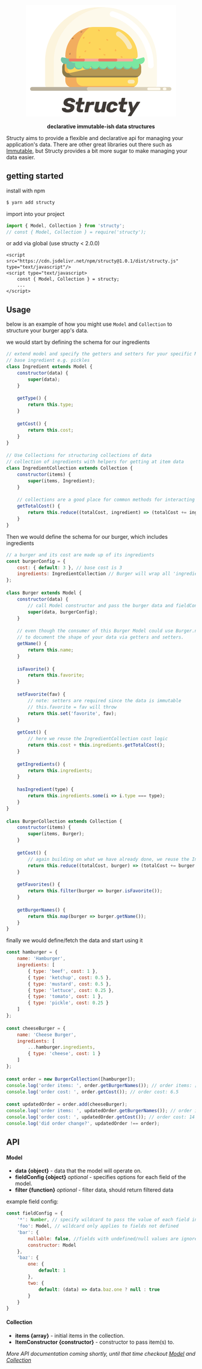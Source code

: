 <div align="center" markdown="1">

![Structy](https://github.com/andrewgrewell/structy/blob/master/logo.png)

**declarative immutable-ish data structures**

</div>

Structy aims to provide a flexible and declarative api for managing your application's data. There are other great
libraries out there such as [Immutable](https://facebook.github.io/immutable-js/), but Structy provides a bit more sugar
to make managing your data easier. 

getting started
---
install with npm
```javascript
$ yarn add structy
```

import into your project
```javascript
import { Model, Collection } from 'structy';
// const { Model, Collection } = require('structy');
```


or add via global (use structy < 2.0.0)
```
<script src="https://cdn.jsdelivr.net/npm/structy@1.0.1/dist/structy.js" type="text/javascript"/>
<script type="text/javascript>
    const { Model, Collection } = structy;
    ...
</script>
```

Usage
---
below is an example of how you might use `Model` and `Collection` to structure your burger app's data.


we would start by defining the schema for our ingredients
```javascript
// extend model and specify the getters and setters for your specific Model
// base ingredient e.g. pickles
class Ingredient extends Model {
    constructor(data) {
        super(data);
    }

    getType() {
        return this.type;
    }

    getCost() {
        return this.cost;
    }
}

// Use Collections for structuring collections of data
// collection of ingredients with helpers for getting at item data
class IngredientCollection extends Collection {
    constructor(items) {
        super(items, Ingredient);
    }

    // collections are a good place for common methods for interacting with the data
    getTotalCost() {
        return this.reduce((totalCost, ingredient) => (totalCost += ingredient.getCost()), 0);
    }
}
```

Then we would define the schema for our burger, which includes ingredients
```javascript
// a burger and its cost are made up of its ingredients
const burgerConfig = {
    cost: { default: 3 }, // base cost is 3
    ingredients: IngredientCollection // Burger will wrap all 'ingredient' fields with a IngredientCollection
};

class Burger extends Model {
    constructor(data) {
        // call Model constructor and pass the burger data and fieldConfig
        super(data, burgerConfig);
    }

    // even though the consumer of this Burger Model could use Burger.name, it is better
    // to document the shape of your data via getters and setters.
    getName() {
        return this.name;
    }

    isFavorite() {
        return this.favorite;
    }

    setFavorite(fav) {
        // note: setters are required since the data is immutable
        // this.favorite = fav will throw
        return this.set('favorite', fav);
    }

    getCost() {
        // here we reuse the IngredientCollection cost logic
        return this.cost + this.ingredients.getTotalCost();
    }

    getIngredients() {
        return this.ingredients;
    }

    hasIngredient(type) {
        return this.ingredients.some(i => i.type === type);
    }
}

class BurgerCollection extends Collection {
    constructor(items) {
        super(items, Burger);
    }

    getCost() {
        // again building on what we have already done, we reuse the IngredientCollection and Burger cost logic
        return this.reduce((totalCost, burger) => (totalCost += burger.getCost()), 0);
    }

    getFavorites() {
        return this.filter(burger => burger.isFavorite());
    }

    getBurgerNames() {
        return this.map(burger => burger.getName());
    }
}
```

finally we would define/fetch the data and start using it
```javascript
const hamburger = {
    name: 'Hamburger',
    ingredients: [
        { type: 'beef', cost: 1 },
        { type: 'ketchup', cost: 0.5 },
        { type: 'mustard', cost: 0.5 },
        { type: 'lettuce', cost: 0.25 },
        { type: 'tomato', cost: 1 },
        { type: 'pickle', cost: 0.25 }
    ]
};

const cheeseBurger = {
    name: 'Cheese Burger',
    ingredients: [
        ...hamburger.ingredients,
        { type: 'cheese', cost: 1 }
    ]
};

const order = new BurgerCollection([hamburger]);
console.log('order items: ', order.getBurgerNames()); // order items: ['Hamburger']
console.log('order cost: ', order.getCost()); // order cost: 6.5

const updatedOrder = order.add(cheeseBurger);
console.log('order items: ', updatedOrder.getBurgerNames()); // order items: ['Hamburger', 'Cheese Burger']
console.log('order cost: ', updatedOrder.getCost()); // order cost: 14
console.log('did order change?', updatedOrder !== order);
```

API
---
#### **Model**
- **data {object}** - data that the model will operate on.
- **fieldConfig {object}** *optional* - specifies options for each field of the model.
- **filter {function}** *optional* - filter data, should return filtered data 

example field config:
```javascript
const fieldConfig = {
    '*': Number, // specify wildcard to pass the value of each field in data to Number constructor
    'foo': Model, // wildcard only applies to fields not defined
    'bar': {
        nullable: false, //fields with undefined/null values are ignored by default
        constructor: Model
    },
    'baz': {
        one: {
            default: 1
        },
        two: {
            default: (data) => data.baz.one ? null : true
        }
    }
}
```

#### **Collection**
- **items {array}** - initial items in the collection.
- **ItemConstructor {constructor}** - constructor to pass item(s) to.

*More API documentation coming shortly, until that time checkout [Model](https://github.com/andrewgrewell/structy/blob/master/src/Model.js) and [Collection](https://github.com/andrewgrewell/structy/blob/master/src/Collection.js)*
